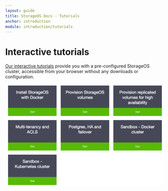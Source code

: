 ```yaml
---
layout: guide
title: StorageOS Docs - Tutorials
anchor: introduction
module: introduction/tutorials
---
```


# Interactive tutorials

[Our interactive tutorials](https://my.storageos.com/main/tutorials) provide you with a
pre-configured StorageOS cluster, accessible from your browser without any
downloads or configuration.

[![StorageOS tutorials](/images/tutorials.png)](https://my.storageos.com/main/tutorials)

<script src="//www.katacoda.com/embed.js"></script>

<script type="text/javascript">
  var eventMethod = window.addEventListener ? "addEventListener" : "attachEvent";
  var windowEvent = window[eventMethod];
  var messageEvent = eventMethod == "attachEvent" ? "onmessage" : "message";

  windowEvent(messageEvent,function(e) {
  var d = e.data;
  if(e && e.origin && e.origin.indexOf('katacoda.com') >= 0) {
    var t = {
      'event': 'katacoda-scenario',
      'eventName': "katacoda-" + d.scenario,
      'eventAction': d.action,
      'eventLabel': d.label
    }
    window.ga = window.ga || [];
    window.ga.push(t);
  }
  },false);
</script>

<div id="sandbox"
    data-katacoda-id="storageos/provisioning-storage"
    data-katacoda-ctatext="More" data-katacoda-ctaurl="https://my.storageos.com/main/tutorials"
    data-katacoda-color="4f5263"
    data-katacoda-secondary="61c202"
    data-katacoda-font="Helvetica Neue"
    data-katacoda-fontheader="Helvetica Neue"
    style="height: calc(100vh - 120px);">
</div>
